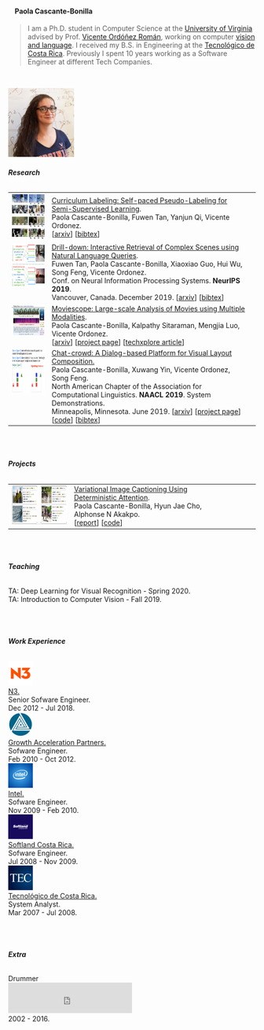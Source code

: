 <!DOCTYPE html>
<html lang="en">
<head>
  <meta http-equiv="Content-Type" content="text/html; charset=UTF-8"/>
  <meta name="viewport" content="width=device-width, initial-scale=1, maximum-scale=1.0"/>
  <title>Paola Cascante-Bonilla</title>

  <link href="https://fonts.googleapis.com/icon?family=Material+Icons" rel="stylesheet">
  <link rel="stylesheet" href="https://cdnjs.cloudflare.com/ajax/libs/materialize/1.0.0-beta/css/materialize.min.css" media="screen,projection">
  <link rel="stylesheet" href="https://cdn.rawgit.com/jpswalsh/academicons/master/css/academicons.min.css">
  <script src="https://kit.fontawesome.com/bcbe05a8c4.js" crossorigin="anonymous"></script>

  <script>
          var e = document.getElementById("myselect");
          var strUser = e.options[e.selectedIndex].value
  </script>

  <link rel="shortcut icon" type="image/x-icon" href="favicon.ico" />
  <meta name="theme-color" content="#007bb8">

</head>
<body>

<div class="container">

  <div class="section">
    <h4>&nbsp;&nbsp;&nbsp;&nbsp;Paola Cascante-Bonilla</h4>
  </div>

  <div class="divider"></div>
  <div class="row">
  </div>
  <div class="row">
    <!-- <div class="col s12 m4 l1">
    </div> -->
    <div class="col s12 m6 l10">
      <!-- <h6> -->
      <blockquote font-size="large">
        I am a Ph.D. student in Computer Science at the <a href="https://www.virginia.edu/">University of Virginia</a> advised by Prof. <a href="http://vicenteordonez.com">Vicente Ordóñez Román</a>, working on computer <a href="https://vislang.ai/"> vision and language</a>. I received my B.S. in Engineering at the <a href="https://www.tec.ac.cr/">Tecnológico de Costa Rica</a>. Previously I spent 10 years working as a Software Engineer at different Tech Companies.
      </blockquote>
      <p class="right">
        <a  href="mailto:pc9za@virginia.com"><i class="far fa-envelope fa-2x"></i></a>&nbsp;
        <a  href="https://www.linkedin.com/in/paola-cascante/"><i class="fab fa-linkedin-in fa-2x"></i></a>&nbsp;
        <a  href="https://twitter.com/pcascanteb"><i class="fab fa-twitter fa-2x"></i></a>&nbsp;
        <a  href="https://github.com/pcascanteb"><i class="fab fa-github fa-2x"></i></a>&nbsp;
        <a  href="http://www.cs.virginia.edu/~pc9za/CV%20-%20Paola%20Cascante-Bonilla.pdf"><i class="far fa-file fa-2x"></i></a>&nbsp;&nbsp;&nbsp;&nbsp;&nbsp;
      </p>
      <!-- </h6> -->
    </div>
    <div class="col s12 m4 l1">
    </div>
    <div class="col s12 m6 l2 center">
      <!-- class="responsive-img" -->
      <img src="paola-small.jpg" alt="" class="circle" height="140" weight="140"><br>
    </div>
    <!-- <div class="col s12 m4 l1">
    </div> -->
  </div>

  <div class="divider"></div>
  <div class="row">
    <h6><b>Research</b></h6>
  </div>

  <div class="row">
    <table class="highlight">
    <tbody>
      <tr style="border-bottom: 0;">
        <td style="vertical-align: top;"><img src="self-paced.png" width="150" height="92"></td>
        <td><a href="https://arxiv.org/abs/2001.06001">Curriculum Labeling: Self-paced Pseudo-Labeling for Semi-Supervised Learning</a>.<br>
        Paola Cascante-Bonilla, Fuwen Tan, Yanjun Qi, Vicente Ordonez.<br>
        [<a href="https://arxiv.org/abs/2001.06001" target="_blank">arxiv</a>] [<a href="http://vicenteordonez.com/files/self-paced.txt" target="">bibtex</a>]</td>
        <td></td>
      </tr>
      <tr style="border-bottom: 0;">
        <td style="vertical-align: top;"><img src="drilldown.png" width="150" height="92"></td>
        <td><a href="http://papers.neurips.cc/paper/8533-drill-down-interactive-retrieval-of-complex-scenes-using-natural-language-queries">Drill-down: Interactive Retrieval of Complex Scenes using Natural Language Queries</a>.<br>
        Fuwen Tan, Paola Cascante-Bonilla, Xiaoxiao Guo, Hui Wu, Song Feng, Vicente Ordonez.<br>
        Conf. on Neural Information Processing Systems. <b>NeurIPS 2019</b>.<br>
        Vancouver, Canada. December 2019. [<a href="https://arxiv.org/abs/1911.03826" target="_blank">arxiv</a>] [<a href="https://papers.nips.cc/paper/8533-drill-down-interactive-retrieval-of-complex-scenes-using-natural-language-queries/bibtex" target="">bibtex</a>]</td>
        <td></td>
      </tr>
      <tr style="border-bottom: 0;">
        <td style="vertical-align: top;"><img src="1Res.JPG" width="150" height="63"></td>
        <td><a href="http://www.cs.virginia.edu/~pc9za/research/moviescope.html" target="_blank">Moviescope: Large-scale Analysis of Movies using Multiple Modalities</a>.<br>
        Paola Cascante-Bonilla,  Kalpathy Sitaraman, Mengjia Luo, Vicente Ordonez.<br>
        [<a href="https://arxiv.org/abs/1908.03180" target="_blank">arxiv</a>] [<a href="http://www.cs.virginia.edu/~pc9za/research/moviescope.html" target="_blank">project page</a>] [<a href="https://techxplore.com/news/2019-08-features-movie-genre.html?fbclid=IwAR1oJnZw5WxkcDfaIMOmxZ4Oj9xyuXbkybQhep-aJgcTrRRNwYcooVSGOsA" target="_blank">techxplore article</a>]</td>
        <td></td>
      </tr>
      <tr style="border-bottom: 0;">
        <td style="vertical-align: top;"><img src="chatcrowd3.png" width="150" height="93"></td>
        <td><a href="https://www.aclweb.org/anthology/papers/N/N19/N19-4024/" target="_blank">Chat-crowd: A Dialog-based Platform for Visual Layout Composition.</a><br>
          Paola Cascante-Bonilla, Xuwang Yin, Vicente Ordonez, Song Feng.<br>
          North American Chapter of the Association for Computational Linguistics. <b>NAACL 2019</b>. System Demonstrations.<br>
          Minneapolis, Minnesota. June 2019. [<a href="https://arxiv.org/abs/1812.04081" target="_blank">arxiv</a>] [<a href="https://chatcrowd.github.io/" target="_blank">project page</a>] [<a href="https://github.com/uvavision/chat-crowd" target="_blank">code</a>] [<a href="https://www.aclweb.org/anthology/papers/N/N19/N19-4024.bib" target="_blank">bibtex</a>]</td>
        <td></td>
      </tr>
    </tbody>
  </table>
</div>

  <!-- <div class="row">
    <div class="col s12 m3 l2"><img src="http://vicenteordonez.com/images/self-paced.png" width="150" height="92"></div>
    <div class="col s12 m7 l10">
        <a href="https://arxiv.org/abs/2001.06001">Curriculum Labeling: Self-paced Pseudo-Labeling for Semi-Supervised Learning</a>.<br>
        Paola Cascante-Bonilla, Fuwen Tan, Yanjun Qi, Vicente Ordonez.<br>
        [<a href="https://arxiv.org/abs/2001.06001" target="_blank">arxiv</a>] [<a href="http://vicenteordonez.com/files/self-paced.txt" target="">bibtex</a>]
    </div>
  </div> -->


  <!-- <div class="row">
    <div class="col s12 m3 l2"><img src="http://vicenteordonez.com/images/drilldown.png" width="150" height="92"></div>
    <div class="col s12 m7 l10">
        <a href="http://papers.neurips.cc/paper/8533-drill-down-interactive-retrieval-of-complex-scenes-using-natural-language-queries">Drill-down: Interactive Retrieval of Complex Scenes using Natural Language Queries</a>.<br>
        Fuwen Tan, Paola Cascante-Bonilla, Xiaoxiao Guo, Hui Wu, Song Feng, Vicente Ordonez.<br>
        Conf. on Neural Information Processing Systems. <b>NeurIPS 2019</b>.<br>
        Vancouver, Canada. December 2019. [<a href="https://arxiv.org/abs/1911.03826" target="_blank">arxiv</a>] [<a href="https://papers.nips.cc/paper/8533-drill-down-interactive-retrieval-of-complex-scenes-using-natural-language-queries/bibtex" target="">bibtex</a>]
    </div>
  </div> -->

  <!-- <div class="row">
    <div class="col s12 m3 l2"><img src="1Res.JPG" width="150" height="63"></div>
    <div class="col s12 m7 l10">
        <a href="http://www.cs.virginia.edu/~pc9za/research/moviescope.html" target="_blank">Moviescope: Large-scale Analysis of Movies using Multiple Modalities</a>.<br>
        Paola Cascante-Bonilla,  Kalpathy Sitaraman, Mengjia Luo, Vicente Ordonez.<br>
        [<a href="https://arxiv.org/abs/1908.03180" target="_blank">arxiv</a>] [<a href="http://www.cs.virginia.edu/~pc9za/research/moviescope.html" target="_blank">project page</a>] [<a href="https://techxplore.com/news/2019-08-features-movie-genre.html?fbclid=IwAR1oJnZw5WxkcDfaIMOmxZ4Oj9xyuXbkybQhep-aJgcTrRRNwYcooVSGOsA" target="_blank">techxplore article</a>]
    </div>
  </div> -->

  <!-- <div class="row">
    <div class="col s12 m3 l2"><img src="http://vicenteordonez.com/images/chatcrowd3.png" width="150" height="93"></div>
    <div class="col s12 m7 l10">
      <a href="https://www.aclweb.org/anthology/papers/N/N19/N19-4024/" target="_blank">Chat-crowd: A Dialog-based Platform for Visual Layout Composition.</a><br>
        Paola Cascante-Bonilla, Xuwang Yin, Vicente Ordonez, Song Feng.<br>
        North American Chapter of the Association for Computational Linguistics. <b>NAACL 2019</b>. System Demonstrations.<br>
        Minneapolis, Minnesota. June 2019. [<a href="https://arxiv.org/abs/1812.04081" target="_blank">arxiv</a>] [<a href="https://chatcrowd.github.io/" target="_blank">project page</a>] [<a href="https://github.com/uvavision/chat-crowd" target="_blank">code</a>] [<a href="https://www.aclweb.org/anthology/papers/N/N19/N19-4024.bib" target="_blank">bibtex</a>]
    </div>
  </div> -->

  <br><br>


  <div class="divider"></div>
  <div class="row">
    <h6><b>Projects</b></h6>
  </div>

  <div class="row">
    <table class="highlight">
    <tbody>
      <tr style="border-bottom: 0;">
        <td style="vertical-align: top;"><img src="Samples.jpg" width="150" height="80"></td>
        <td><a href="https://github.com/pcascanteb/VAE-ImgCaptioning" target="_blank">Variational Image Captioning Using Deterministic Attention</a>.<br>
        Paola Cascante-Bonilla, Hyun Jae Cho, Alphonse N Akakpo.<br>
        [<a href="http://www.cs.virginia.edu/~pc9za/projects/VIC_NLP.pdf" target="_blank">report</a>] [<a href="https://github.com/pcascanteb/VAE-ImgCaptioning" target="_blank">code</a>]</td>
        <td></td><td></td><td></td>
      </tr>
    </tbody>
  </table>
</div>

  <br><br>

  <div class="divider"></div>
  <div class="row">
    <h6><b>Teaching</b></h6>
  </div>
  <div class="row">
    <div class="col s12">TA: Deep Learning for Visual Recognition - Spring 2020.</div>
    <div class="col s12">TA: Introduction to Computer Vision - Fall 2019.</div>
  </div>

  <br><br>

  <div class="divider"></div>
  <div class="row">
    <h6><b>Work Experience</b></h6>
  </div>
  <div class="row">
    <!-- <div class="col l1"></div> -->
    <div class="col l1 center">
      <img class="responsive-img circle" height="50" width="50" src="company_logos/n3.png">
    </div>
    <div class="col l11">
      <a href="https://n3results.com/" target="_blank">N3.</a><br>
      Senior Sofware Engineer.<br>
      Dec 2012 - Jul 2018.
    </div>
  </div>
  <div class="row">
    <!-- <div class="col l1"></div> -->
    <div class="col l1 center">
      <img class="responsive-img circle" height="50" width="50" src="company_logos/gap.png">
    </div>
    <div class="col l11">
      <a href="https://www.growthaccelerationpartners.com/" target="_blank">Growth Acceleration Partners.</a><br>
      Sofware Engineer.<br>
      Feb 2010 - Oct 2012.
    </div>
  </div>
  <div class="row">
    <!-- <div class="col l1"></div> -->
    <div class="col l1 center">
      <img class="responsive-img circle" height="50" width="50" src="company_logos/intel.png">
    </div>
    <div class="col l11">
      <a href="https://www.intel.com/content/www/us/en/corporate-responsibility/intel-in-costa-rica.html" target="_blank">Intel.</a><br>
      Sofware Engineer.<br>
      Nov 2009 - Feb 2010.
    </div>
  </div>
  <div class="row">
    <!-- <div class="col l1"></div> -->
    <div class="col l1 center">
      <img class="responsive-img circle" height="50" width="50" src="company_logos/softland.png">
    </div>
    <div class="col l11">
      <a href="http://www.softland.cr/" target="_blank">Softland Costa Rica.</a><br>
      Sofware Engineer.<br>
      Jul 2008 - Nov 2009.
    </div>
  </div>
  <div class="row">
    <!-- <div class="col l1"></div> -->
    <div class="col l1 center">
      <img class="responsive-img circle" height="50" width="50" src="company_logos/tec.png">
    </div>
    <div class="col l11">
      <a href="https://www.tec.ac.cr/" target="_blank">Tecnológico de Costa Rica.</a><br>
      System Analyst.<br>
      Mar 2007 - Jul 2008.
    </div>
  </div>

  <br><br>

  <div class="divider"></div>
  <div class="row">
    <h6><b>Extra</b></h6>
  </div>
  <div class="row">
    <div class="col l1">Drummer</div>
    <div class="col l5"><iframe style="border: 0; width: 50%; height: 62px;background-image:url(Drums.png);" src="https://bandcamp.com/EmbeddedPlayer/album=4265864193/size=small/bgcol=ffffff/linkcol=0687f5/artwork=none/transparent=true/" seamless><a href="http://theelectriccreatures.bandcamp.com/album/thank-you">Thank You by The Electric Creatures</a></iframe><br>2002 - 2016.</div>
    <!-- <div class="col l6"></div> -->
  </div>

  <br><br>
  </div>

</div>


  <!--  Scripts-->
  <script src="https://code.jquery.com/jquery-2.1.1.min.js"></script>
  <script src="https://cdnjs.cloudflare.com/ajax/libs/materialize/1.0.0-beta/js/materialize.min.js"></script>

  </body>
</html>
